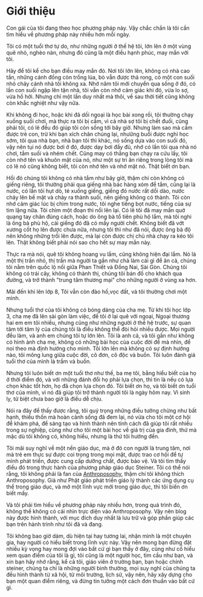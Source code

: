 # Giới thiệu

Con gái của tôi đang theo học phương pháp này. Vậy chắc chắn là tôi cần tìm hiểu về phương pháp này nhiều hơn mỗi ngày.

Tôi có một tuổi thơ tự do, như những người ở thế hệ tôi, lớn lên ở một vùng quê nhỏ, nghèo nàn, nhưng đó cũng là một điều hạnh phúc, may mắn với tôi.

Hãy để tôi kể cho bạn điều may mắn đó. Nơi tôi lớn lên, không có nhà cao tần, những cánh đồng còn trồng lúa, bò vẫn được thả rong, có một con suối nhỏ chảy cánh nhả tôi không xa. Nhớ năm tôi mới chuyển qua sống ở đó, có lần con suối ngập lên tận nhà, tôi vẫn còn nhớ cảm giác khi đó, vừa lo sợ, vừa hồ hởi. Nhưng chỉ một lần duy nhất mà thôi, về sau thời tiết cũng không còn khắc nghiệt như vậy nữa.

Khi không đi học, hoặc khi đã dối ngoại là học bài xong rồi, tôi thường chạy xuống suối chơi, mà thực ra tôi bị cấm, vì cả nhà sợ tôi bị chết đuối, cũng phải tôi, có lẽ đều đó giúp tôi còn sống tới bây giờ. Nhưng làm sao mà cấm được trẻ con, trừ khi bạn xích chân chúng lại, nhưững buổi được nghỉ học sớm, tôi qua nhà bạn, nhà bạn tôi thì khác, nó sống dựa vào con suối đó, vậy nên tụi nó được bơi ở đó, được dạy bơi đầy đủ, nhớ có lần tôi qua nhà nó chơi, tắm suối và nhém chết. Cũng may có thằng bạn chạy ra cứu lấy, tôi còn nhớ tên và khuôn mặt của nó, như một sự tri ân riêng trong lòng tôi mà có lẽ nó cũng không biết, tôi còn nhớ tên và nhớ mặt nó. Thật biết ơn bạn.

Hồi đó chúng tôi không có nhà tắm như bây giờ, thậm chí còn không có giếng riêng, tôi thường phải qua giếng nhà bác hàng xóm để tắm, cũng lại là nước, có lần tôi hụt dò, té xuống giếng, giếng đó nước rất dồi dào, nước chảy lên bề mặt và chảy ra thành suối, nên giếng không có thành. Tôi còn nhớ cảm giác lúc bị chìm trong nước, tôi nghe tiếng bọt nước, tiếng của sự tim lặng nữa. Tôi chìm một đoạn thì nổi lên lại. Có lẽ tôi đã may mắn quờ quạng tay chân đúng cách, hoặc do ông bà tổ tiên phù hộ lắm, mà tôi nghi là ông bà phù hộ, cái giếng đó đã có mấy người chết. Không biết đã vớt xương cốt họ lên được chưa nữa, nhưng tôi thì như đã nói, được ông bà độ nên không những trồi lên được, mà lại còn được chị chủ nhà chạy ra kéo tôi lên. Thật không biết phải nói sao cho hết sự may mắn này.

Thực ra mà nói, quê tôi không hoang vu lắm, cũng không hiện đại lắm. Nó là một thị trấn nhỏ, thị trấn mà người ta gần như chả làm cái gì để ăn cả, chúng tôi nằm trên quốc lộ nối giữa Phan Thiết và Đồng Nai, Sài Gòn. Chúng tôi không có trái cây, không có thành thị, chúng tôi bán đồ cho khách qua đường, và trở thành "trung tâm thương mại" cho những người ở vùng xa hơn. 

Mãi đến khi lên lớp 8, Tôi vẫn còn đào hố,vọc đất, và tôi thường chơi một mình. 

Nhưng tuổi thơ của tôi không có bóng dáng của cha mẹ. Từ khi tôi học lớp 3, cha mẹ đã lên sài gòn làm việc, để tôi ở lại quê với ngoại, Ngoại thương hai em em tôi nhiều, nhưng cũng như những người ở thế hệ trước, sự quan tâm tới tâm lý của chúng tôi là điều không thể đòi hỏi nhiều được. Mọi người đều làm, và anh em chúng tôi tự lớn lên. Tôi là anh cả, và tôi gần như không có hình ảnh cha mẹ, không có những bài học của cuộc đời để mà nhìn, để noi theo mà định hướng cho mình. Tôi lớn lên mà không có sự định hướng nào, tôi mông lung giữa cuộc đời, cô đơn, cô độc và buồn. Tôi luôn đánh giá tuổi thơ của mình là trầm và buồn.

Nhưng tôi luôn biết ơn một tuổi thơ như thế, ba mẹ tôi, bằng hiểu biết của họ ở thời điểm đó, và với những đánh đổi họ phải lựa chọn, thì tin là nếu có lựa chọn khác tốt hơn, họ đã chọn lựa chọn đó. Tôi biết ơn họ, và tôi biết ơn tuổi thơ của mình, vì nó đã giúp tôi trở thành người tôi là ngày hôm nay. Vì sinh ly, tử biệt chưa bao giờ là điều dễ chịu.

Nói ra đây để thấy được rằng, tôi quý trọng những điều tưởng chừng như bất hạnh, thiếu thốn mà hoàn cảnh sống đã đem lại, nó vừa cho tôi một cơ hội để khám phá, để sáng tạo và hình thành nên tính cách đã giúp tôi rất nhiều trong sự nghiệp, cũng như cho tôi một bài học về giá trị của gia đinh, thứ mà mặc dù tôi không có, không hiểu, nhưng là thứ tôi hướng đến.

Tôi mãi suy nghĩ về một nền giáo dục, mà ở đó con người là trung tâm, nơi mà trẻ em thực sự được coi trọng trong mọi mặt, được trao cơ hội để tự mình phát triển, được cung cấp dưỡng chất, được bảo vệ. Và tôi tìm thấy điều đó trong thực hành của phương pháp giáo dục Steiner. Tôi có thể nói rằng, tôi không phải là fan của [Anthroposophy](https://en.wikipedia.org/wiki/Anthroposophy), thậm chí tôi không thích Anthroposophy. Giả như Phật giáo phát triển giáo lý thành các ứng dụng cụ thể trong giáo dục, và mở một lĩnh vực mới trong giáo dục, thì tôi biến ơn biết mấy.

Và tôi phải tìm hiểu về phương pháp này nhiều hơn, trong quá trình đó, không thể không có cái nhìn trực diện vào Anthroposophy. Vậy nên blog này được hình thành, với mục đích duy nhất là lưu trữ và góp phần giúp các bạn trên hành trình như tôi đã và đang.

Tôi không bao giờ dám, dù hiện tại hay tương lai, nhận mình là một chuyên gia, hay người có hiểu biết trong lĩnh vực này. Vậy nên mong bạn đừng đặt nhiều kỳ vọng hay mong đợi vào bất cứ gì bạn thấy ở đây, cũng như cố hiểu xem quan điểm của tôi là gì, tôi cũng là một người học, tìm cầu như bạn, và xin bạn hãy nhớ rằng, kể cả tôi, giáo viên ở trường bạn, bạn hoặc chính steiner, chúng ta chỉ là những người bình thường, mọi suy nghĩ của chúng ta đều hình thành từ xã hội, từ môi trường, lịch sử, vậy nên, hãy xây dựng cho bạn một quan điểm riêng, và đừng tin tưởng một cách đơn thuần vào bất cứ gì.
